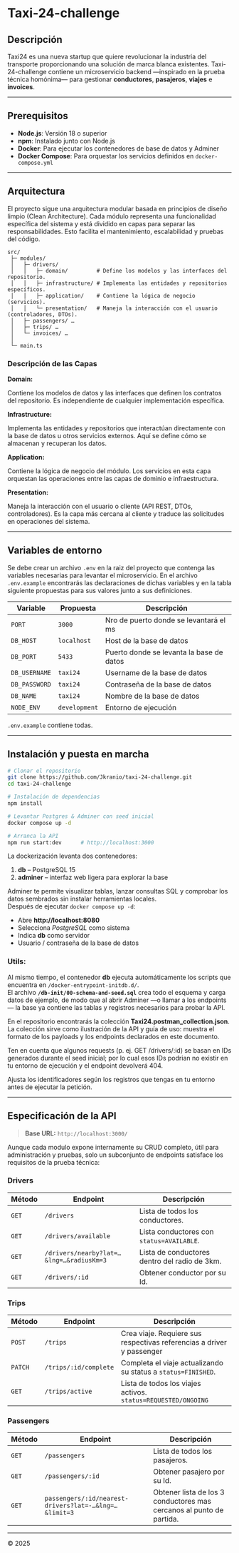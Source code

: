 # Taxi-24-challenge


## Descripción
Taxi24 es una nueva startup que quiere revolucionar la industria del transporte proporcionando
una solución de marca blanca existentes.
Taxi-24-challenge contiene un microservicio backend —inspirado en la prueba técnica homónima— para gestionar **conductores**, **pasajeros**, **viajes** e **invoices**.

---
## Prerequisitos

- **Node.js**: Versión 18 o superior  
- **npm**: Instalado junto con Node.js  
- **Docker**: Para ejecutar los contenedores de base de datos y Adminer  
- **Docker Compose**: Para orquestar los servicios definidos en `docker-compose.yml`

---

## Arquitectura
El proyecto sigue una arquitectura modular basada en principios de diseño limpio (Clean Architecture). Cada módulo representa una funcionalidad específica del sistema y está dividido en capas para separar las responsabilidades. Esto facilita el mantenimiento, escalabilidad y pruebas del código.
```text
src/
 ├─ modules/
 │   ├─ drivers/
 │   │   ├─ domain/         # Define los modelos y las interfaces del repositorio.
 │   │   ├─ infrastructure/ # Implementa las entidades y repositorios específicos.
 │   │   ├─ application/    # Contiene la lógica de negocio (servicios).
 │   │   └─ presentation/   # Maneja la interacción con el usuario (controladores, DTOs).
 │   ├─ passengers/ …
 │   ├─ trips/ …
 │   └─ invoices/ …
 │
 └─ main.ts
```
### Descripción de las Capas
**Domain:**

Contiene los modelos de datos y las interfaces que definen los contratos del repositorio.
Es independiente de cualquier implementación específica.

**Infrastructure:**

Implementa las entidades y repositorios que interactúan directamente con la base de datos u otros servicios externos.
Aquí se define cómo se almacenan y recuperan los datos.

**Application:**

Contiene la lógica de negocio del módulo.
Los servicios en esta capa orquestan las operaciones entre las capas de dominio e infraestructura.

**Presentation:**

Maneja la interacción con el usuario o cliente (API REST, DTOs, controladores).
Es la capa más cercana al cliente y traduce las solicitudes en operaciones del sistema.

---

## Variables de entorno
Se debe crear un archivo `.env` en la raiz del proyecto que contenga las variables necesarias para levantar el microservicio.
En el archivo `.env.example` encontrarás las declaraciones de dichas variables y en la tabla siguiente propuestas para sus valores junto a sus definiciones.

| Variable       | Propuesta                                 | Descripción                                  |
| -------------- | ----------------------------------------- | -------------------------------------------- |
| `PORT`         | `3000`                                    | Nro de puerto donde se levantará el ms       |
| `DB_HOST`      | `localhost`                               | Host de la base de datos                     |
| `DB_PORT`      | `5433`                                    | Puerto donde se levanta la base de datos     |
| `DB_USERNAME`  | `taxi24`                                  | Username de la base de datos                 |
| `DB_PASSWORD`  | `taxi24`                                  | Contraseña de la base de datos               |
| `DB_NAME`      | `taxi24`                                  | Nombre de la base de datos                   |
| `NODE_ENV`     | `development`                             | Entorno de ejecución                         |

`.env.example` contiene todas.

---


## Instalación y puesta en marcha

```bash
# Clonar el repositorio
git clone https://github.com/Jkranio/taxi-24-challenge.git
cd taxi-24-challenge

# Instalación de dependencias
npm install

# Levantar Postgres & Adminer con seed inicial
docker compose up -d

# Arranca la API
npm run start:dev      # http://localhost:3000
```

La dockerización levanta dos contenedores:

1. **db** – PostgreSQL 15  
2. **adminer** – interfaz web ligera para explorar la base

Adminer te permite visualizar tablas, lanzar consultas SQL y comprobar los datos sembrados sin instalar herramientas locales.  
Después de ejecutar `docker compose up -d`:

* Abre **http://localhost:8080**  
* Selecciona _PostgreSQL_ como sistema  
* Indica **db** como servidor  
* Usuario / contraseña de la base de datos

### Utils:

Al mismo tiempo, el contenedor **db** ejecuta automáticamente los scripts que encuentra en `/docker-entrypoint-initdb.d/`.  
El archivo **`/db-init/00-schema-and-seed.sql`** crea todo el esquema y carga datos de ejemplo, de modo que al abrir Adminer —o llamar a los endpoints— la base ya contiene las tablas y registros necesarios para probar la API.

En el repositorio encontrarás la colección **Taxi24.postman_collection.json**.  
La colección sirve como ilustración de la API y guía de uso: muestra el formato de los payloads y los endpoints declarados en este documento. 

Ten en cuenta que algunos requests (p. ej. GET /drivers/:id) se basan en IDs generados durante el seed inicial; por lo cual esos IDs podrian no existir  en tu entorno de ejecución y el endpoint devolverá 404.

Ajusta los identificadores según los registros que tengas en tu entorno antes de ejecutar la petición.


---

## Especificación de la API

> **Base URL:** `http://localhost:3000/`

Aunque cada modulo expone internamente su CRUD completo, útil para administración y pruebas, solo un subconjunto de endpoints satisface los requisitos de la prueba técnica:

### Drivers

| Método | Endpoint                                 | Descripción                               
| ------ | ---------------------------------------- | ----------------------------------------- 
| `GET`  | `/drivers`                               | Lista de todos los conductores.        
| `GET`  | `/drivers/available`                     | Lista conductores con `status=AVAILABLE`. 
| `GET`  | `/drivers/nearby?lat=…&lng=…&radiusKm=3` | Lista de conductores dentro del radio de 3km.             
| `GET`  | `/drivers/:id`                           | Obtener conductor por su Id.        

### Trips 

| Método | Endpoint             | Descripción                                            
| ------ | -------------------- | ------------------------------------------------------ 
| `POST` | `/trips`             | Crea viaje. Requiere sus respectivas referencias a driver y passenger
| `PATCH`| `/trips/:id/complete`| Completa el viaje actualizando su status a `status=FINISHED`.
| `GET`  | `/trips/active`      | Lista de todos los viajes activos. `status=REQUESTED/ONGOING`

### Passengers

| Método | Endpoint          | Descripción          |
| ------ | ----------------- | -------------------- |
| `GET`  | `/passengers`     | Lista de todos los pasajeros.
| `GET`  | `/passengers/:id` | Obtener pasajero por su Id.
| `GET`  | `passengers/:id/nearest-drivers?lat=-…&lng=…&limit=3` | Obtener lista de los 3 conductores mas cercanos al punto de partida.   

---

© 2025 
